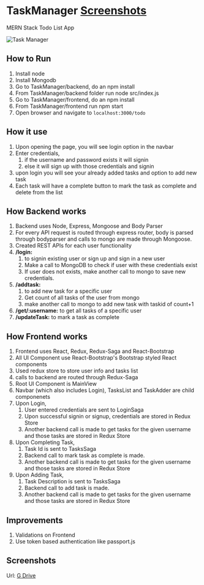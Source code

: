 # TaskManager [Screenshots](https://drive.google.com/drive/folders/1N4k5mwwF00IWWDYa-Hr1d-AZ_-jr80w5?usp=sharing)
MERN Stack Todo List App

![Task Manager](https://doc-10-84-docs.googleusercontent.com/docs/securesc/ha0ro937gcuc7l7deffksulhg5h7mbp1/3nb2okgg1hpk3rkjbpo2577obrm5gqjt/1581349500000/12405018376592197353/*/1Wf5et1c9O1pM5DQyaCFOUnXtdVWwFNzq)

## How to Run
1. Install node 
1. Install Mongodb
1. Go to TaskManager/backend, do an npm install
1. From TaskManager/backend folder run node src/index.js 
1. Go to TaskManager/frontend, do an npm install
1. From TaskManager/frontend run npm start
1. Open browser and navigate to `localhost:3000/todo`


## How it use
1. Upon opening the page, you will see login option in the navbar
1. Enter credentials, 
    1. if the username and password exists it will signin 
    1. else it will sign up with those credentials and signin
1. upon login you will see your already added tasks and option to add new task
1. Each task will have a complete button to mark the task as complete and delete from the list

## How Backend works
1. Backend uses Node, Express, Mongoose and Body Parser
1. For every API request is routed through express router, body is parsed through bodyparser and calls to mongo are made through Mongoose.
1. Created REST APIs for each user functionality
1. **/login:** 
    1. to signin existing user or sign up and sign in a new user
    1. Make a call to MongoDB to check if user with these credentials exist
    1. If user does not exists, make another call to mongo to save new credentials.
1. **/addtask:** 
    1. to add new task for a specific user
    1. Get count of all tasks of the user from mongo
    1. make another call to mongo to add new task with taskid of count+1
1. **/get/:username:** to get all tasks of a specific user
1. **/updateTask:** to mark a task as complete

## How Frontend works
1. Frontend uses React, Redux, Redux-Saga and React-Bootstrap
1. All UI Component use React-Bootstrap's Bootstrap styled React components
1. Used redux store to store user info and tasks list
1. calls to backend are routed through Redux-Saga
1. Root UI Component is MainView
1. Navbar (which also includes Login), TasksList and TaskAdder are child componenets
1. Upon Login,
    1. User entered credentials are sent to LoginSaga
    1. Upon successful signin or signup, credentials are stored in Redux Store 
    1. Another backend call is made to get tasks for the given username and those tasks are stored in Redux Store
1. Upon Completing Task,
    1. Task Id is sent to TasksSaga
    1. Backend call to mark task as complete is made. 
    1. Another backend call is made to get tasks for the given username and those tasks are stored in Redux Store
1. Upon Adding Task,
    1. Task Description is sent to TasksSaga
    1. Backend call to add task is made. 
    1. Another backend call is made to get tasks for the given username and those tasks are stored in Redux Store

## Improvements
1. Validations on Frontend
1. Use token based authentication like passport.js

## Screenshots
Url: [G Drive](https://drive.google.com/drive/folders/1N4k5mwwF00IWWDYa-Hr1d-AZ_-jr80w5?usp=sharing)
